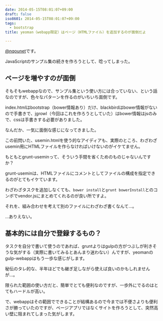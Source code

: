 ```yaml
---
date: 2014-05-15T08:01:07+09:00
draft: false
iso8601: 2014-05-15T08:01:07+09:00
tags:
  - bootstrap
title: yeoman（webapp限定）はページ（HTMLファイル）を追加するのが面倒だよ

---
```


[@nqounet](https://twitter.com/nqounet)です。

JavaScriptのサンプル集の続きを作ろうとして、唸ってしまった。

## ページを増やすのが面倒

そもそもwebappなので、サンプル集という使い方には合っていない、という話なのですが、色々なパターンを作るのがいちいち面倒です。

index.htmlはbootstrap（bower情報あり）だけ、blackbirdはbower情報がないので手書きで、jgrowl（今回はこれを作ろうとしていた）はbower情報はjsのみで、cssは手書きする必要がありました。

なんだか、一気に面倒な感じになってきました。

この前閃いた、usemin.htmlを使う的なアイディアも、実際のところ、わざわざusemin用にHTMLファイルを作らなければいけないのがイケてません。

もともとgrunt-useminって、そういう手間を省くためのものじゃないんですか？

grunt-useminは、HTMLファイルにコメントとしてファイルの構成を指定できるのがとてもイケています。

わざわざタスクを追加しなくても、`bower install`と`grunt bowerInstall`とのコンボでvendor.jsにまとめてくれるのが良い所ですよ。

それを、組み合わせを考えて別のファイルにわざわざ書くなんて…。

…ありえない。

## 基本的には自分で登録するもの？

タスクを自分で書いて使うのであれば、gruntよりはgulpの方がつぶしが利きそうな気がする（実際に書いてみるとあんまり迷わない）んですが、yeomanのgulp-webappはもう一歩な感じがします。

秘伝のタレ的な、半年ほどでも継ぎ足しながら使えば良いのかもしれませんが…。

限られた範囲の使い方だと、簡単でとても便利なのですが、一歩外にでるのはとてもハードルが高い。

で、webappはその範囲でできることが結構あるので今までは不便さよりも便利さが勝っていたのですが、ページアプリではなくサイトを作ろうとして、突然高い壁に阻まれてしまった気がします。
